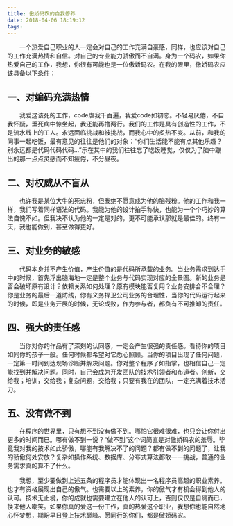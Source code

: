 ```yaml
---
title: 傲娇码农的自我修养
date: 2018-04-06 18:19:12
tags:
---
```

&emsp;&emsp;一个热爱自己职业的人一定会对自己的工作充满自豪感，同样，也应该对自己的工作充满热情和自信。对自己的专业能力骄傲而不自满。身为一个码农，如果你热爱自己的工作，我想，你很有可能也是一位傲娇码农。在我的眼里，傲娇码农应该具备以下条件：
## 一、对编码充满热情
&emsp;&emsp;我爱这该死的工作，code虐我千百遍，我爱code如初恋。不轻易厌倦，不自我怀疑，垂死病中惊坐起，我还能再撸两行。我们的工作是具有创造性的工作，不是流水线上的工人。永远面临挑战和被挑战，而我心中的炙热不变。从前，和我的同事一起吃饭，最有意见的往往是他们的对象：“你们生活能不能有点其他乐趣？别永远都是代码代码代码...”乐在其中的我们往往忘了吃饭睡觉，仅仅为了脑中蹦出的那一点点灵感而不知疲倦，不分昼夜。

## 二、对权威从不盲从
&emsp;&emsp;也许我是某位大牛的死忠粉，但我绝不愿意成为他的脑残粉。他的工作和我一样，我们写着同样语法的代码。我能为他的设计拍手称快，也能为一个个巧妙的算法自愧不如。但我决不认为他的一定是对的，更不可能承认那就是最佳的。终有一天，我也能做到，甚至做得更好。

## 三、对业务的敏感
&emsp;&emsp;代码本身并不产生价值，产生价值的是代码所承载的业务。当业务需求到达手中的时候，首先浮出脑海地一定是整个业务与代码实现对应的全景图。新的业务是否会破坏原有设计？依赖关系如何处理？原有模块能否复用？业务安排合不合理？你是业务的最后一道防线，你有义务捍卫公司业务的合理性，当你的代码运行起来的时候，即是业务开展的时候，无论成败，作为参与者，都负有不可推卸的责任。

## 四、强大的责任感
&emsp;&emsp;当你对你的作品有了深刻的认同感，一定会产生很强的责任感。看待你的项目如同你的孩子一般。任何时候都希望对它悉心照顾。当你的项目出现了任何问题，一定第一时间到达现场诊断并解决问题。你对整个程序了如指掌，也相信自己一定能找到并解决问题。同时，自己会成为开发团队的技术引领者和布道者。创新，交给我；培训，交给我；复杂问题，交给我；只要有我在的团队，一定充满着技术活力。

## 五、没有做不到
&emsp;&emsp;在程序的世界里，只有想不到没有做不到。哪怕它很难很难，也只会让你付出更多的时间而已。哪有做不到一说？“做不到”这个词简直是对傲娇码农的羞辱。毕竟我对我的技术如此骄傲，哪能有我解决不了的问题？都有做不到的问题了，让我的骄傲何处安放？复杂如操作系统、数据库、分布式算法都敢一一挑战，普通的业务需求真的算不了什么。

&emsp;&emsp;我想，至少要做到上述五条的程序员才能体现出一名程序员高超的职业素养。也才有资格展现出自己的傲气。也需要以上的素养，你的傲气才有机会得到他人的认可。技术无止境，你的成就也需要建立在他人的认可上，否则仅仅是自嗨而已，换来他人嘲笑。如果你真的爱这一份工作，真的热爱这个职业，我想你也能自然地心怀梦想，期盼早日登上技术巅峰。愿同行的你们，都是傲娇码农。